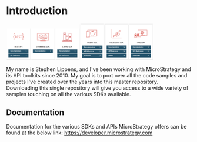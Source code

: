 # Introduction

<img src="./readmeContent/e2.png"  width="200"/><img src="./readmeContent/e3.png"  width="200"/>

My name is Stephen Lippens, and I've been working with MicroStrategy and its API toolkits since 2010. My goal is to port over all the code samples and projects I've created over the years into this master repository. Downloading this single repository will give you access to a wide variety of samples touching on all the various SDKs available.

## Documentation

Documentation for the various SDKs and APIs MicroStrategy offers can be found at the below link:
https://developer.microstrategy.com



